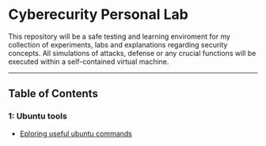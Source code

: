 # Cyberecurity Personal Lab

This repository will be a safe testing and learning enviroment for my collection of experiments, labs
and explanations regarding security concepts. All simulations of attacks, defense or any crucial functions 
will be executed within a self-contained virtual machine.

___

## Table of Contents

### 1: Ubuntu tools
- [Eploring useful ubuntu commands](https://github.com/Antonio-Vav/Network-Security-Research/blob/main/UbuntuTools.md)

